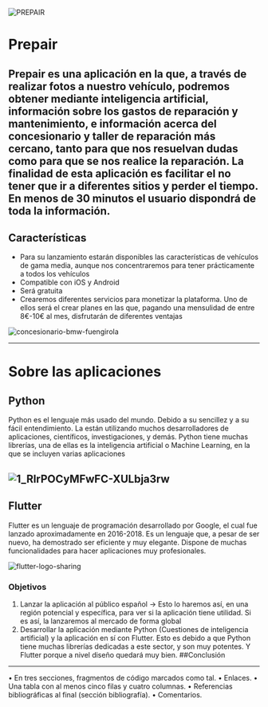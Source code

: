 ![PREPAIR](https://user-images.githubusercontent.com/102462223/168440039-d79bae94-2f76-4ff5-b4e4-c0f684d273c6.png)

# Prepair
Prepair es una aplicación en la que, a través de realizar fotos a nuestro vehículo, podremos __obtener mediante inteligencia artificial__, información sobre los gastos de reparación y mantenimiento, e información acerca del concesionario y taller de reparación más cercano, tanto para que nos resuelvan dudas como para que se nos realice la reparación. La finalidad de esta aplicación es facilitar el no tener que ir a diferentes sitios y perder el tiempo. En menos de 30 minutos el usuario dispondrá de toda la información. 
---

## Características 
* Para su lanzamiento estarán disponibles las características de vehículos de gama media, aunque nos concentraremos para tener prácticamente a todos los vehículos
* Compatible con iOS y Android
* Será gratuita 
* Crearemos diferentes servicios para monetizar la plataforma. Uno de ellos será el crear planes en las que, pagando una mensulidad de entre 8€-10€ al mes, disfrutarán de diferentes ventajas 

![concesionario-bmw-fuengirola](https://user-images.githubusercontent.com/102462223/168440244-e4587b6d-9fc4-4fce-9878-6e59a516e964.jpg)

---
# Sobre las aplicaciones

## Python
Python es el lenguaje más usado del mundo. Debido a su sencillez y a su fácil entendimiento. La están utilizando muchos desarrolladores de aplicaciones, científicos, investigaciones, y demás. Python tiene muchas librerías, una de ellas es la inteligencia artificial o Machine Learning, en la que se incluyen varias aplicaciones

![1_RIrPOCyMFwFC-XULbja3rw](https://user-images.githubusercontent.com/102462223/168440364-5cbf7ace-8d40-47d2-9f0e-167ca3c527db.png)
---
## Flutter
Flutter es un lenguaje de programación desarrollado por Google, el cual fue lanzado aproximadamente en 2016-2018. Es un lenguaje que, a pesar de ser nuevo, ha demostrado ser eficiente y muy elegante. Dispone de muchas funcionalidades para hacer aplicaciones muy profesionales. 

![flutter-logo-sharing](https://user-images.githubusercontent.com/102462223/168440397-56757d46-1d14-47e8-93f8-c7b580e7e8f2.png)


### Objetivos
1. Lanzar la aplicación al público español -> Esto lo haremos así, en una región potencial y específica, para ver si la aplicación tiene utilidad. Si es así, la lanzaremos al mercado de forma global
2. Desarrollar la aplicación mediante Python (Cuestiones de inteligencia artificial) y la aplicación en sí con Flutter. Esto es debido a que Python tiene muchas librerías dedicadas a este sector, y son muy potentes. Y Flutter porque a nivel diseño quedará muy bien. 
##Conclusión 

---

•	En tres secciones, fragmentos de código marcados como tal.
•	Enlaces.
•	Una tabla con al menos cinco filas y cuatro columnas.
•	Referencias bibliográficas al final (sección bibliografía).
•	Comentarios.
